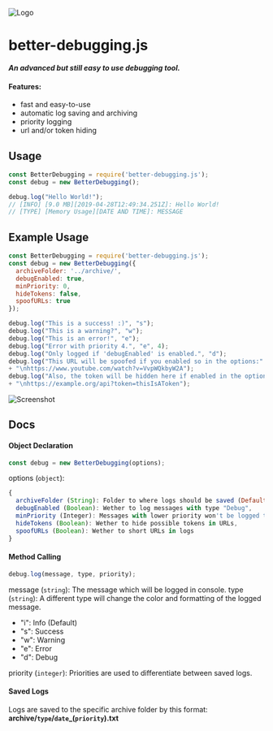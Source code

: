 ![Logo](http://ishidres.eu/cdn/bd-js-logo.png)
# better-debugging.js
***An advanced but still easy to use debugging tool.***

#### Features:
- fast and easy-to-use
- automatic log saving and archiving
- priority logging
- url and/or token hiding

## Usage
```js
const BetterDebugging = require('better-debugging.js');
const debug = new BetterDebugging();

debug.log("Hello World!");
// [INFO] [9.0 MB][2019-04-28T12:49:34.251Z]: Hello World!
// [TYPE] [Memory Usage][DATE AND TIME]: MESSAGE
```

## Example Usage
```js
const BetterDebugging = require('better-debugging.js');
const debug = new BetterDebugging({
  archiveFolder: '../archive/',
  debugEnabled: true,
  minPriority: 0,
  hideTokens: false,
  spoofURLs: true
});

debug.log("This is a success! :)", "s");
debug.log("This is a warning?", "w");
debug.log("This is an error!", "e");
debug.log("Error with priority 4.", "e", 4);
debug.log("Only logged if 'debugEnabled' is enabled.", "d");
debug.log("This URL will be spoofed if you enabled so in the options:"
+ "\nhttps://www.youtube.com/watch?v=VvpWQkbyW2A");
debug.log("Also, the token will be hidden here if enabled in the options:"
+ "\nhttps://example.org/api?token=thisIsAToken");
```
![Screenshot](http://ishidres.eu/cdn/bd-js-screenshot.png)

## Docs
#### Object Declaration
```js
const debug = new BetterDebugging(options);
```
options (`object`):
```js
{
  archiveFolder (String): Folder to where logs should be saved (Default: './archive'),
  debugEnabled (Boolean): Wether to log messages with type "Debug",
  minPriority (Integer): Messages with lower priority won't be logged to console, but will still be saved,
  hideTokens (Boolean): Wether to hide possible tokens in URLs,
  spoofURLs (Boolean): Wether to short URLs in logs
}
```

#### Method Calling
```js
debug.log(message, type, priority);
```
message (`string`): The message which will be logged in console.
type (`string`): A different type will change the color and formatting of the logged message.
- "i": Info (Default)
- "s": Success
- "w": Warning
- "e": Error
- "d": Debug

priority (`integer`): Priorities are used to differentiate between saved logs.

#### Saved Logs
Logs are saved to the specific archive folder by this format:
**archive/`type`/`date`_(`priority`).txt**